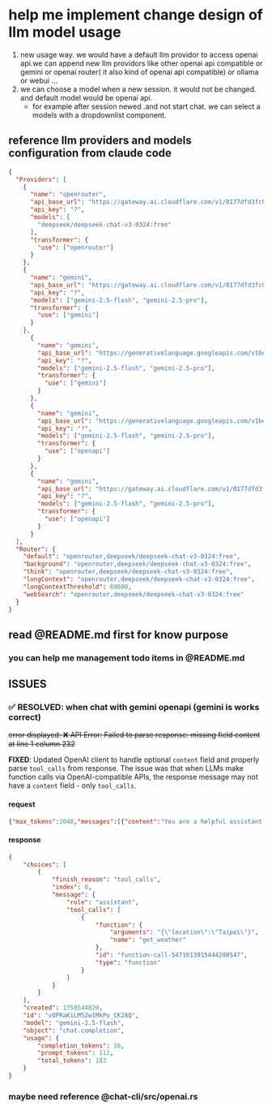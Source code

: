 # help me implement change design of llm model usage

1. new usage way. we would have a default llm providor to access openai api.we can append new llm providors like other openai api compatible or gemini or openai router( it also  kind of openai api compatible) or ollama or webui ...
2. we can choose a model when a new session. it would not be changed. and default model would be openai api.
    - for example after session newed .and not start chat. we can select a models with a dropdownlist component.



## reference llm providers and models configuration from claude code

```json
{
  "Providers": [
    {
      "name": "openrouter",
      "api_base_url": "https://gateway.ai.cloudflare.com/v1/0177dfd3fc04f0bb51d422b49f2dad20/jyasu-demo/openrouter/v1/chat/completions",
      "api_key": "?",
      "models": [
        "deepseek/deepseek-chat-v3-0324:free"
      ],
      "transformer": {
        "use": ["openrouter"]
      }
    },
    {
      "name": "gemini",
      "api_base_url": "https://gateway.ai.cloudflare.com/v1/0177dfd3fc04f0bb51d422b49f2dad20/jyasu-demo/google-ai-studio/v1/models/",
      "api_key": "?",
      "models": ["gemini-2.5-flash", "gemini-2.5-pro"],
      "transformer": {
        "use": ["gemini"]
      }
    },
      {
        "name": "gemini",
        "api_base_url": "https://generativelanguage.googleapis.com/v1beta/models/",
        "api_key": "?",
        "models": ["gemini-2.5-flash", "gemini-2.5-pro"],
        "transformer": {
          "use": ["gemini"]
        }
      },
      {
        "name": "gemini",
        "api_base_url": "https://generativelanguage.googleapis.com/v1beta/openai/chat/completions",
        "api_key": "?",
        "models": ["gemini-2.5-flash", "gemini-2.5-pro"],
        "transformer": {
          "use": ["openapi"]
        }
      },
      {
        "name": "gemini",
        "api_base_url": "https://gateway.ai.cloudflare.com/v1/0177dfd3fc04f0bb51d422b49f2dad20/jyasu-demo/google-ai-studio/v1beta/openai/chat/completions",
        "api_key": "?",
        "models": ["gemini-2.5-flash", "gemini-2.5-pro"],
        "transformer": {
          "use": ["openapi"]
        }
      }
  ],
  "Router": {
    "default": "openrouter,deepseek/deepseek-chat-v3-0324:free",
    "background": "openrouter,deepseek/deepseek-chat-v3-0324:free",
    "think": "openrouter,deepseek/deepseek-chat-v3-0324:free",
    "longContext": "openrouter,deepseek/deepseek-chat-v3-0324:free",
    "longContextThreshold": 60000,
    "webSearch": "openrouter,deepseek/deepseek-chat-v3-0324:free"
  }
}
```


## read @README.md first for know purpose

### you can help me management todo items in @README.md



## ISSUES

### ✅ RESOLVED: when chat with gemini openapi (gemini is works correct)

~~error displayed: ❌ API Error: Failed to parse response: missing field content at line 1 column 232~~

**FIXED**: Updated OpenAI client to handle optional `content` field and properly parse `tool_calls` from response. The issue was that when LLMs make function calls via OpenAI-compatible APIs, the response message may not have a `content` field - only `tool_calls`.

#### request

```json
{"max_tokens":2048,"messages":[{"content":"You are a helpful assistant that responds in markdown format. Always be concise and to the point.","role":"system"},{"content":"hello","role":"user"},{"content":"Hello! How can I assist you today?\n","role":"assistant"},{"content":"help me get weather in taipei","role":"user"}],"model":"gemini-2.5-flash","temperature":0.699999988079071,"tools":[{"function":{"description":"Retrieves weather data for a specified location.","name":"get_weather","parameters":{"properties":{"location":{"description":"The location to get weather for","type":"string"},"unit":{"description":"Temperature unit","enum":["celsius","fahrenheit"],"type":"string"}},"required":["location"],"type":"object"}},"type":"function"}]}
```

#### response

```json
{
    "choices": [
        {
            "finish_reason": "tool_calls",
            "index": 0,
            "message": {
                "role": "assistant",
                "tool_calls": [
                    {
                        "function": {
                            "arguments": "{\"location\":\"Taipei\"}",
                            "name": "get_weather"
                        },
                        "id": "function-call-5471613915444200547",
                        "type": "function"
                    }
                ]
            }
        }
    ],
    "created": 1758544829,
    "id": "vUPRaKiLM52w1MkPu_CK2AQ",
    "model": "gemini-2.5-flash",
    "object": "chat.completion",
    "usage": {
        "completion_tokens": 16,
        "prompt_tokens": 111,
        "total_tokens": 183
    }
}
```

### maybe need reference @chat-cli/src/openai.rs